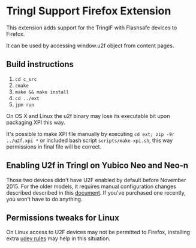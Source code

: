 # Tringl Support Firefox Extension 

This extension adds support for the TringlF with Flashsafe devices to Firefox.

It can be used by accessing window.u2f object from content pages.

## Build instructions ##

1. `cd c_src`
2. `cmake`
3. `make && make install`
4. `cd ../ext`
5. `jpm run`

On OS X and Linux the u2f binary may lose its executable bit upon packaging XPI this way.

It's possible to make XPI file manually by executing `cd ext; zip -9r ../u2f.xpi *` or
included bash script `scripts/make-xpi.sh`, this way permissions in final file will be correct.

## Enabling U2f in Tringl on Yubico Neo and Neo-n ##

Those two devices didn't have U2F enabled by default before November 2015. For the older models, it requires manual configuration changes
described described in this [document](http://yubi.co/unlockU2F). If you've purchased one recently, you won't have to do anything.

## Permissions tweaks for Linux ##

On Linux access to U2F devices may not be permitted to Firefox, installing extra
[udev rules](https://github.com/Yubico/libu2f-host/blob/master/70-u2f.rules) may help
in this situation.
